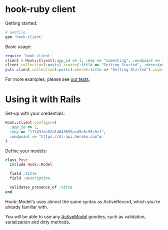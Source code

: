 hook-ruby client
===

Getting started:

```ruby
# Gemfile
gem 'hook-client'
```

Basic usage:

```ruby
require 'hook-client'
client = Hook::Client(:app_id => 1, :key => "something", :endpoint => "https://dl-api.heroku.com")
client.collection(:posts).create(:title => "Getting Started", :description => "Getting started with dl-api-ruby.")
puts client.collection(:posts).where(:title => "Getting Started").count
```

For more examples, please see [our tests](spec).

Using it with Rails
===

Set-up with your credentials:

```ruby
Hook::Client.configure(
  :app_id => 1,
  :key => "1f143fde82d14643099ae45e6c98c8e1",
  :endpoint => "https://dl-api.heroku.com"u
)
```

Define your models:

```ruby
class Post
  include Hook::Model

  field :title
  field :description

  validates_presence_of :title
end
```

Hook::Model's uses almost the same syntax as ActiveRecord, which you're already
familiar with.

You will be able to use any
[ActiveModel](https://github.com/rails/rails/tree/master/activemodel) goodies,
such as validation, serialization and dirty methods.
